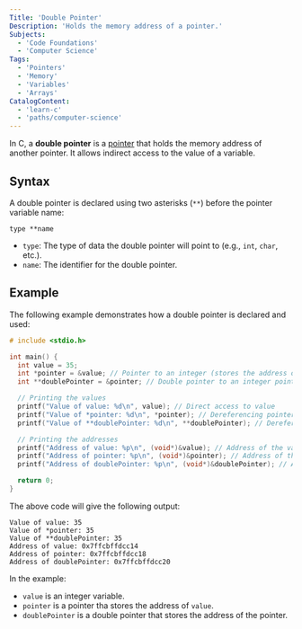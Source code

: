 ```yaml
---
Title: 'Double Pointer'
Description: 'Holds the memory address of a pointer.'
Subjects:
  - 'Code Foundations'
  - 'Computer Science'
Tags:
  - 'Pointers'
  - 'Memory'
  - 'Variables'
  - 'Arrays'
CatalogContent:
  - 'learn-c'
  - 'paths/computer-science'
---
```


In C, a **double pointer** is a [pointer](https://www.codecademy.com/resources/docs/c/concepts/pointers/terms/pointer/pointer) that holds the memory address of another pointer. It allows indirect access to the value of a variable.

## Syntax

A double pointer is declared using two asterisks (`**`) before the pointer variable name:

```pseudo
type **name
```

- `type`: The type of data the double pointer will point to (e.g., `int`, `char`, etc.).
- `name`: The identifier for the double pointer.

## Example

The following example demonstrates how a double pointer is declared and used:

```c
# include <stdio.h>

int main() {
  int value = 35;
  int *pointer = &value; // Pointer to an integer (stores the address of 'value')
  int **doublePointer = &pointer; // Double pointer to an integer pointer (stores the address of 'pointer')

  // Printing the values
  printf("Value of value: %d\n", value); // Direct access to value
  printf("Value of *pointer: %d\n", *pointer); // Dereferencing pointer to access value
  printf("Value of **doublePointer: %d\n", **doublePointer); // Dereferencing double pointer twice to access value

  // Printing the addresses
  printf("Address of value: %p\n", (void*)&value); // Address of the variable 'value'
  printf("Address of pointer: %p\n", (void*)&pointer); // Address of the pointer 'pointer'
  printf("Address of doublePointer: %p\n", (void*)&doublePointer); // Address of the double pointer 'doublePointer'

  return 0;
}
```

The above code will give the following output:

```shell
Value of value: 35
Value of *pointer: 35
Value of **doublePointer: 35
Address of value: 0x7ffcbffdcc14
Address of pointer: 0x7ffcbffdcc18
Address of doublePointer: 0x7ffcbffdcc20
```

In the example:

- `value` is an integer variable.
- `pointer` is a pointer tha stores the address of `value`.
- `doublePointer` is a double pointer that stores the address of the pointer.
